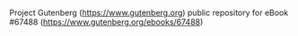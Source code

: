 Project Gutenberg (https://www.gutenberg.org) public repository for
eBook #67488 (https://www.gutenberg.org/ebooks/67488)
